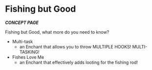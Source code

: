 # Fishing but Good
***CONCEPT PAGE***

Fishing but Good, what more do you need to know?


+ Multi-task
  + an Enchant that allows you to throw MULTIPLE HOOKS! MULTI-TASKING!
+ Fishes Love Me
  + an Enchant that effectively adds looting for the fishing rod!
